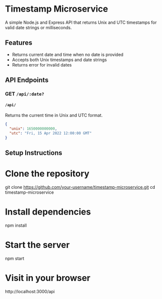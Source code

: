 # Timestamp Microservice

A simple Node.js and Express API that returns Unix and UTC timestamps for valid date strings or milliseconds.

## Features

- Returns current date and time when no date is provided  
- Accepts both Unix timestamps and date strings  
- Returns error for invalid dates  

## API Endpoints

### GET `/api/:date?`

#### `/api/`
Returns the current time in Unix and UTC format.

```json
{
  "unix": 1650000000000,
  "utc": "Fri, 15 Apr 2022 12:00:00 GMT"
}
```

## Setup Instructions
# Clone the repository
git clone https://github.com/your-username/timestamp-microservice.git
cd timestamp-microservice

# Install dependencies
npm install

# Start the server
npm start

# Visit in your browser
http://localhost:3000/api
